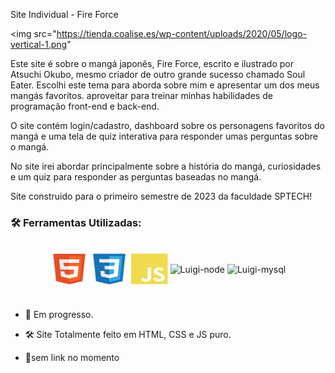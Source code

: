 Site Individual - Fire Force

<img src="https://tienda.coalise.es/wp-content/uploads/2020/05/logo-vertical-1.png"


Este site é sobre o mangá japonês, Fire Force, escrito e ilustrado por Atsuchi Okubo, mesmo criador de outro grande sucesso chamado Soul Eater. Escolhi este tema para aborda sobre mim e apresentar um dos meus mangás favoritos. aproveitar para treinar minhas habilidades de programação front-end e back-end.

O site contém login/cadastro, dashboard sobre os personagens favoritos do mangá e uma tela de quiz interativa para responder umas perguntas sobre o mangá.

No site irei abordar principalmente sobre a história do mangá, curiosidades e um quiz para responder as perguntas baseadas no mangá.

Site construido para o primeiro semestre de 2023 da faculdade SPTECH!

### 🛠 Ferramentas Utilizadas:
<br>

<div align="center">
   <img align="center" alt="Luigi-HTML" height="50" width="60" src="https://raw.githubusercontent.com/devicons/devicon/master/icons/html5/html5-original.svg">
  <img align="center" alt="Luigi-CSS" height="50" width="60" src="https://raw.githubusercontent.com/devicons/devicon/master/icons/css3/css3-original.svg">
  <img align="center" alt="Luigi-Js" height="50" width="60" src="https://raw.githubusercontent.com/devicons/devicon/master/icons/javascript/javascript-plain.svg">
  <img align="center" alt="Luigi-node" height="50" width="60" src="https://cdn.jsdelivr.net/gh/devicons/devicon/icons/nodejs/nodejs-original.svg" />
  <img align="center" alt="Luigi-mysql" height="50" width="60" src="https://cdn.jsdelivr.net/gh/devicons/devicon/icons/mysql/mysql-original.svg">
</div>

#

- 📌 Em progresso.


- 🛠 Site Totalmente feito em HTML, CSS e JS puro.



- 🔗sem link no momento
